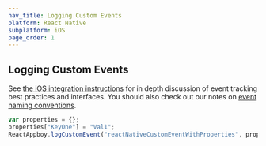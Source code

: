 ```yaml
---
nav_title: Logging Custom Events
platform: React Native
subplatform: iOS
page_order: 1
---
```

## Logging Custom Events

See [the iOS integration instructions][1] for in depth discussion of event tracking best practices and interfaces. You should also check out our notes on [event naming conventions]({{site.baseurl}}/user_guide/data_and_analytics/custom_data/event_naming_conventions/).

```javascript
var properties = {};
properties["KeyOne"] = "Val1";
ReactAppboy.logCustomEvent("reactNativeCustomEventWithProperties", properties);
```

[1]: {{site.baseurl}}/developer_guide/platform_integration_guides/ios/analytics/tracking_custom_events/
